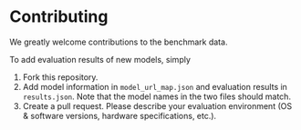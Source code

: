 # Contributing

We greatly welcome contributions to the benchmark data.

To add evaluation results of new models, simply

1. Fork this repository.
2. Add model information in `model_url_map.json` and evaluation results in `results.json`. Note that the model names in the two files should match.
3. Create a pull request. Please describe your evaluation environment (OS & software versions, hardware specifications, etc.).
